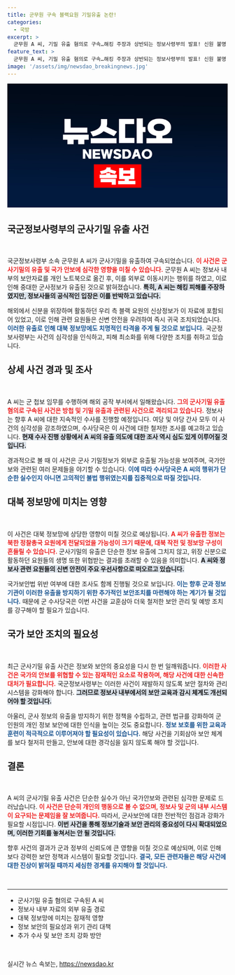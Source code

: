```yaml
---
title: 군무원 구속 블랙요원 기밀유출 논란!
categories:
  - 국방
excerpt: >
  군무원 A 씨, 기밀 유출 혐의로 구속…해킹 주장과 상반되는 정보사령부의 발표! 신원 불명 중국 동포에 넘겨진 블랙 요원 정보는 북한 정찰총국에 넘어갔을 가능성까지! 군사기밀 유출 사건의 전말은?
feature_text: >
  군무원 A 씨, 기밀 유출 혐의로 구속…해킹 주장과 상반되는 정보사령부의 발표! 신원 불명 중국 동포에 넘겨진 블랙 요원 정보는 북한 정찰총국에 넘어갔을 가능성까지! 군사기밀 유출 사건의 전말은?
image: '/assets/img/newsdao_breakingnews.jpg'
---
```


<p><img src="/assets/img/newsdao_breakingnews.jpg" alt="cryptoinkorea 속보" /></p>

<h2 data-ke-size="size26">국군정보사령부의 군사기밀 유출 사건</h2>

<p data-ke-size="size16">&nbsp;</p>

<p>국군정보사령부 소속 군무원 A 씨가 군사기밀을 유출하여 구속되었습니다. <b><span style="color: #ee2323;">이 사건은 군사기밀의 유출 및 국가 안보에 심각한 영향을 미칠 수 있습니다.</span></b> 군무원 A 씨는 정보사 내부의 보안자료를 개인 노트북으로 옮긴 후, 이를 외부로 이동시키는 행위를 하였고, 이로 인해 중대한 군사정보가 유출된 것으로 밝혀졌습니다. <b><span style="background-color: #21538527;">특히, A 씨는 해킹 피해를 주장하였지만, 정보사들의 공식적인 입장은 이를 반박하고 있습니다.</span></b></p>

<p>해외에서 신분을 위장하며 활동하던 우리 측 블랙 요원의 신상정보가 이 자료에 포함되어 있었고, 이로 인해 관련 요원들은 신변 안전을 우려하여 즉시 귀국 조치되었습니다. <b><span style="color: #1a5490;">이러한 유출로 인해 대북 정보망에도 치명적인 타격을 주게 될 것으로 보입니다.</span></b> 국군정보사령부는 사건의 심각성을 인식하고, 피해 최소화를 위해 다양한 조치를 취하고 있습니다.</p>

<h2 data-ke-size="size26">상세 사건 경과 및 조사</h2>

<p data-ke-size="size16">&nbsp;</p>

<p>A 씨는 군 첩보 임무를 수행하며 해외 공작 부서에서 일해왔습니다. <b><span style="color: #ee2323;">그의 군사기밀 유출 혐의로 구속된 사건은 방첩 및 기밀 유출과 관련된 사건으로 격리되고 있습니다.</span></b> 정보사는 향후 A 씨에 대한 지속적인 수사를 진행할 예정입니다. 여당 및 야당 간사 모두 이 사건의 심각성을 강조하였으며, 수사당국은 이 사건에 대한 철저한 조사를 예고하고 있습니다. <b><span style="background-color: #21538527;">현재 수사 진행 상황에서 A 씨의 유출 의도에 대한 조사 역시 심도 있게 이루어질 것입니다.</span></b></p>

<p>경과적으로 볼 때 이 사건은 군사 기밀정보가 외부로 유출될 가능성을 보여주며, 국가안보와 관련된 여러 문제들을 야기할 수 있습니다. <b><span style="color: #1a5490;">이에 따라 수사당국은 A 씨의 행위가 단순한 실수인지 아니면 고의적인 불법 행위였는지를 집중적으로 따질 것입니다.</span></b></p>

<h2 data-ke-size="size26">대북 정보망에 미치는 영향</h2>

<p data-ke-size="size16">&nbsp;</p>

<p>이 사건은 대북 정보망에 상당한 영향이 미칠 것으로 예상됩니다. <b><span style="color: #ee2323;">A 씨가 유출한 정보는 북한 정찰총국 요원에게 전달되었을 가능성이 크기 때문에, 대북 작전 및 정보망 구성이 흔들릴 수 있습니다.</span></b> 군사기밀의 유출은 단순한 정보 유출에 그치지 않고, 위장 신분으로 활동하던 요원들의 생명 또한 위협받는 결과를 초래할 수 있음을 의미합니다. <b><span style="background-color: #21538527;">A 씨와 정보사 관련 요원들의 신변 안전이 주요 우선사항으로 떠오르고 있습니다.</span></b></p>

<p>국가보안법 위반 여부에 대한 조사도 함께 진행될 것으로 보입니다. <b><span style="color: #1a5490;">이는 향후 군과 정보 기관이 이러한 유출을 방지하기 위한 추가적인 보안조치를 마련해야 하는 계기가 될 것입니다.</span></b> 때문에 군 수사당국은 이번 사건을 교훈삼아 더욱 철저한 보안 관리 및 예방 조치를 강구해야 할 필요가 있습니다.</p>

<h2 data-ke-size="size26">국가 보안 조치의 필요성</h2>

<p data-ke-size="size16">&nbsp;</p>

<p>최근 군사기밀 유출 사건은 정보와 보안의 중요성을 다시 한 번 일깨워줍니다. <b><span style="color: #ee2323;">이러한 사건은 국가의 안보를 위협할 수 있는 잠재적인 요소로 작용하며, 해당 사건에 대한 신속한 대처가 필요합니다.</span></b> 국군정보사령부는 이러한 사건이 재발하지 않도록 보안 절차와 관리 시스템을 강화해야 합니다. <b><span style="background-color: #21538527;">그러므로 정보사 내부에서의 보안 교육과 감시 체계도 개선되어야 할 것입니다.</span></b></p>

<p>아울러, 군사 정보의 유출을 방지하기 위한 정책을 수립하고, 관련 법규를 강화하여 군 인원의 개인 정보 보안에 대한 인식을 높이는 것도 중요합니다. <b><span style="color: #1a5490;">정보 보호를 위한 교육과 훈련이 적극적으로 이루어져야 할 필요성이 있습니다.</span></b> 해당 사건을 기회삼아 보안 체계를 보다 철저히 만들고, 안보에 대한 경각심을 잃지 않도록 해야 할 것입니다.</p>

<h2 data-ke-size="size26">결론</h2>

<p data-ke-size="size16">&nbsp;</p>

<p>A 씨의 군사기밀 유출 사건은 단순한 실수가 아닌 국가안보와 관련된 심각한 문제로 드러났습니다. <b><span style="color: #ee2323;">이 사건은 단순히 개인의 행동으로 볼 수 없으며, 정보사 및 군의 내부 시스템이 요구되는 문제임을 잘 보여줍니다.</span></b> 따라서, 군사보안에 대한 전반적인 점검과 강화가 필요할 시점입니다. <b><span style="background-color: #21538527;">이번 사건을 통해 정보기술과 보안 관리의 중요성이 다시 확대되었으며, 이러한 기회를 놓쳐서는 안 될 것입니다.</span></b></p>

<p>향후 사건의 결과가 군과 정부의 신뢰도에 큰 영향을 미칠 것으로 예상되며, 이로 인해 보다 강력한 보안 정책과 시스템이 필요할 것입니다. <b><span style="color: #1a5490;">결국, 모든 관련자들은 해당 사건에 대한 진상이 밝혀질 때까지 세심한 경계를 유지해야 할 것입니다.</span></b></p>

<p data-ke-size="size16">&nbsp;</p>

<hr>

<ul>
<li>군사기밀 유출 혐의로 구속된 A 씨</li>
<li>정보사 내부 자료의 외부 유출 경로</li>
<li>대북 정보망에 미치는 잠재적 영향</li>
<li>정보 보안의 필요성과 위기 관리 대책</li>
<li>추가 수사 및 보안 조치 강화 방안</li>
</ul> 

<p data-ke-size="size16">&nbsp;</p>
실시간 뉴스 속보는, <a href="https://newsdao.kr" rel="dofollow">https://newsdao.kr</a>


